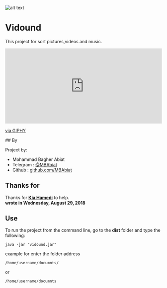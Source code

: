 
![alt text](https://media.giphy.com/media/5C0dm3oSpkgRfaVGCw/giphy.gif)

# Vidound
This project for sort pictures,videos and music.

<div style="width:100%;height:0;padding-bottom:48%;position:relative;"><iframe src="https://giphy.com/embed/5hkJKZago93YiXaMeM" width="100%" height="100%" style="position:absolute" frameBorder="0" class="giphy-embed" allowFullScreen></iframe></div><p><a href="https://giphy.com/gifs/5hkJKZago93YiXaMeM">via GIPHY</a></p>
## By 

Project by:
- Mohammad Bagher Abiat 
- Telegram : [@MBAbiat](https://t.me/MBAbiat)
- Github : [github.com/MBAbiat](https://github.com/MBAbiat)<br>
 

## Thanks for

Thanks for [<b>Kia Hamedi</b>](https://t.me/happy722) to help.<br>
<b>wrote in Wednesday, August 29, 2018</b>



## Use

To run the project from the command line, go to the <b>dist</b> folder and
type the following:

```
java -jar "vidound.jar"
```
example for enter the folder address
```
/home/username/documnts/
```
or 
```
/home/username/documnts
```
